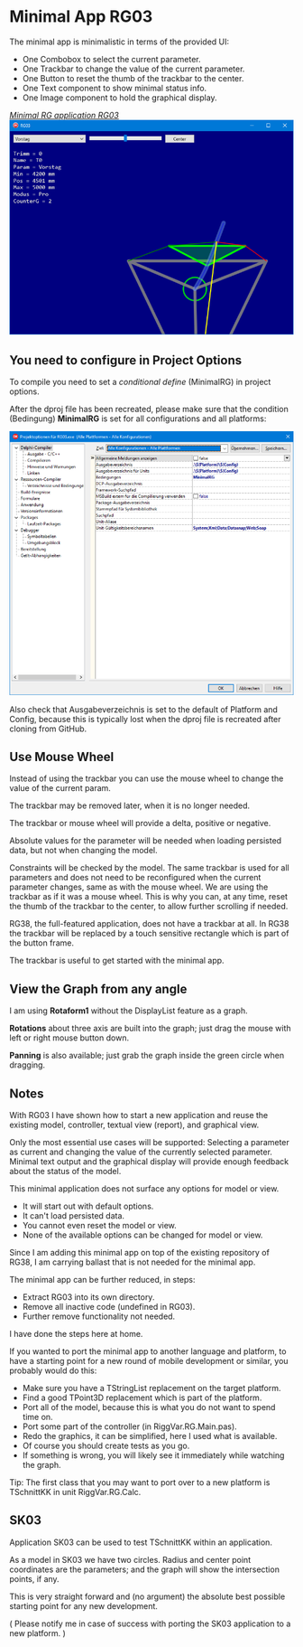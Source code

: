 # Minimal App RG03

The minimal app is minimalistic in terms of the provided UI:
- One Combobox to select the current parameter.
- One Trackbar to change the value of the current parameter.
- One Button to reset the thumb of the trackbar to the center.
- One Text component to show minimal status info.
- One Image component to hold the graphical display.

<a href="images/RiggVar-RG03-01.png">*Minimal RG application RG03*<br>
![Minimal RG app RG03](images/RiggVar-RG03-01.png)</a>

## You need to configure in Project Options

To compile you need to set a *conditional define* (MinimalRG) in project options.

After the dproj file has been recreated, please make sure that the condition (Bedingung) **MinimalRG** is set for all configurations and all platforms:

![screenshot of RG03 project options](images/RiggVar-RG03-Project-Options.png)

Also check that Ausgabeverzeichnis is set to the default of Platform and Config,
because this is typically lost when the dproj file is recreated after cloning from GitHub.

## Use Mouse Wheel

Instead of using the trackbar you can use the mouse wheel to change the value of the current param.

The trackbar may be removed later, when it is no longer needed.

The trackbar or mouse wheel will provide a delta, positive or negative.

Absolute values for the parameter will be needed when loading persisted data,
but not when changing the model.

Constraints will be checked by the model.
The same trackbar is used for all parameters and does not need to be reconfigured when the current parameter changes, same as with the mouse wheel.
We are using the trackbar as if it was a mouse wheel.
This is why you can, at any time, reset the thumb of the trackbar to the center,
to allow further scrolling if needed.

RG38, the full-featured application, does not have a trackbar at all.
In RG38 the trackbar will be replaced by a touch sensitive rectangle which is part of the button frame.

The trackbar is useful to get started with the minimal app.

## View the Graph from any angle 

I am using **Rotaform1** without the DisplayList feature as a graph.

**Rotations** about three axis are built into the graph; just drag the mouse with left or right mouse button down.

**Panning** is also available; just grab the graph inside the green circle when dragging.

## Notes

With RG03 I have shown how to start a new application and reuse the existing model, controller, textual view (report), and graphical view.

Only the most essential use cases will be supported: Selecting a parameter as current and changing the value of the currently selected parameter. Minimal text output and the graphical display will provide enough feedback about the status of the model.

This minimal application does not surface any options for model or view.

- It will start out with default options.
- It can't load persisted data.
- You cannot even reset the model or view.
- None of the available options can be changed for model or view.

Since I am adding this minimal app on top of the existing repository of RG38, I am carrying ballast that is not needed for the minimal app.

The minimal app can be further reduced, in steps:
- Extract RG03 into its own directory.
- Remove all inactive code (undefined in RG03).
- Further remove functionality not needed.

I have done the steps here at home.

If you wanted to port the minimal app to another language and platform, to have a starting point for a new round of mobile development or similar, you probably would do this:

- Make sure you have a TStringList replacement on the target platform.
- Find a good TPoint3D replacement which is part of the platform.
- Port all of the model, because this is what you do not want to spend time on.
- Port some part of the controller (in RiggVar.RG.Main.pas).
- Redo the graphics, it can be simplified, here I used what is available.
- Of course you should create tests as you go.
- If something is wrong, you will likely see it immediately while watching the graph.

Tip: The first class that you may want to port over to a new platform is TSchnittKK in unit RiggVar.RG.Calc.

## SK03

Application SK03 can be used to test TSchnittKK within an application.

As a model in SK03 we have two circles.
Radius and center point coordinates are the parameters;
and the graph will show the intersection points, if any.

This is very straight forward and (no argument) the absolute best possible starting point for any new development.

( Please notify me in case of success with porting the SK03 application to a new platform. )